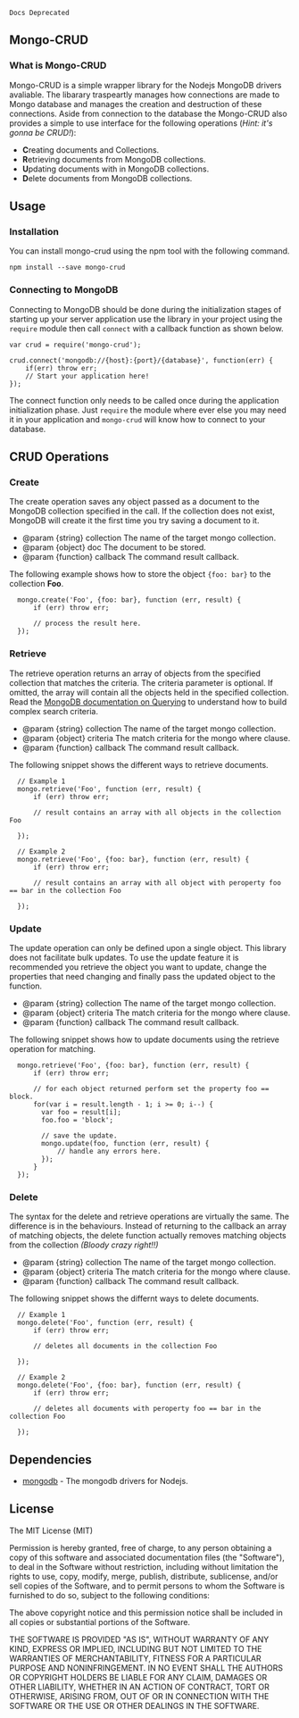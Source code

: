 ``Docs Deprecated``

## Mongo-CRUD


### What is Mongo-CRUD

Mongo-CRUD is a simple wrapper library for the Nodejs MongoDB drivers avaliable. The libarary traspeartly manages how connections are made to Mongo database and manages the creation and destruction of these connections. Aside from connection to the database the Mongo-CRUD also provides a simple to use interface for the following operations (*Hint: it's gonna be CRUD!*):

* **C**reating documents and Collections.
* **R**etrieving documents from MongoDB collections.
* **U**pdating documents with in MongoDB collections.
* **D**elete documents from MongoDB collections.


## Usage

### Installation
You can install mongo-crud using the npm tool with the following command.
```
npm install --save mongo-crud
```

### Connecting to MongoDB
Connecting to MongoDB should be done during the initialization stages of starting up your server application use the library in your project using the ```require``` module then call ```connect``` with a callback function as shown below.
```
var crud = require('mongo-crud');

crud.connect('mongodb://{host}:{port}/{database}', function(err) {
	if(err) throw err;
    // Start your application here!
});
```

The connect function only needs to be called once during the application initialization phase. Just ```require``` the module where ever else you may need it in your application and ```mongo-crud``` will know how to connect to your database.

## CRUD Operations

### **C**reate
The create operation saves any object passed as a document to the MongoDB collection specified in the call. If the collection does not exist, MongoDB will create it the first time you try saving a document to it. 

 * @param {string} collection The name of the target mongo collection.
 * @param {object} doc The document to be stored.
 * @param {function} callback The command result callback.

The following example shows how to store the object ```{foo: bar}``` to the collection **Foo**.
```
  mongo.create('Foo', {foo: bar}, function (err, result) {
      if (err) throw err;
      
      // process the result here. 
  });

```

### **R**etrieve
The retrieve operation returns an array of objects from the specified collection that matches the criteria. The criteria parameter is optional. If omitted, the array will contain all the objects held in the specified collection. Read the [MongoDB documentation on Querying](https://docs.mongodb.org/manual/tutorial/query-documents/) to understand how to build complex search criteria.

 * @param {string} collection The name of the target mongo collection.
 * @param {object} criteria The match criteria for the mongo where clause.
 * @param {function} callback The command result callback.

The following snippet shows the different ways to retrieve documents.
```
  // Example 1
  mongo.retrieve('Foo', function (err, result) {
      if (err) throw err;
      
      // result contains an array with all objects in the collection Foo
      
  });
  
  // Example 2
  mongo.retrieve('Foo', {foo: bar}, function (err, result) {
      if (err) throw err;
      
      // result contains an array with all object with peroperty foo == bar in the collection Foo
      
  });

```

### **U**pdate
The update operation can only be defined upon a single object. This library does not facilitate bulk updates. To use the update feature it is recommended you retrieve the object you want to update, change the properties that need changing and finally pass the updated object to the function.

 * @param {string} collection The name of the target mongo collection.
 * @param {object} criteria The match criteria for the mongo where clause.
 * @param {function} callback The command result callback.

The following snippet shows how to update documents using the retrieve operation for matching.
```
  mongo.retrieve('Foo', {foo: bar}, function (err, result) {
      if (err) throw err;
      
      // for each object returned perform set the property foo == block.
      for(var i = result.length - 1; i >= 0; i--) {
      	var foo = result[i]; 
        foo.foo = 'block';
        
        // save the update.
        mongo.update(foo, function (err, result) {
        	// handle any errors here.
        });
      }
  });

```

### **D**elete
The syntax for the delete and retrieve operations are virtually the same. The difference is in the behaviours. Instead of returning to the callback an array of matching objects, the delete function actually removes matching objects from the collection *(Bloody crazy right!!)*

 * @param {string} collection The name of the target mongo collection.
 * @param {object} criteria The match criteria for the mongo where clause.
 * @param {function} callback The command result callback.

The following snippet shows the differnt ways to delete documents.
```
  // Example 1
  mongo.delete('Foo', function (err, result) {
      if (err) throw err;
      
      // deletes all documents in the collection Foo
      
  });
  
  // Example 2
  mongo.delete('Foo', {foo: bar}, function (err, result) {
      if (err) throw err;
      
      // deletes all documents with peroperty foo == bar in the collection Foo
      
  });

```
## Dependencies

 * [mongodb](https://github.com/mongodb/node-mongodb-native) - The mongodb drivers for Nodejs.

## License
The MIT License (MIT)

Permission is hereby granted, free of charge, to any person obtaining a copy
of this software and associated documentation files (the "Software"), to deal
in the Software without restriction, including without limitation the rights
to use, copy, modify, merge, publish, distribute, sublicense, and/or sell
copies of the Software, and to permit persons to whom the Software is
furnished to do so, subject to the following conditions:

The above copyright notice and this permission notice shall be included in all
copies or substantial portions of the Software.

THE SOFTWARE IS PROVIDED "AS IS", WITHOUT WARRANTY OF ANY KIND, EXPRESS OR
IMPLIED, INCLUDING BUT NOT LIMITED TO THE WARRANTIES OF MERCHANTABILITY,
FITNESS FOR A PARTICULAR PURPOSE AND NONINFRINGEMENT. IN NO EVENT SHALL THE
AUTHORS OR COPYRIGHT HOLDERS BE LIABLE FOR ANY CLAIM, DAMAGES OR OTHER
LIABILITY, WHETHER IN AN ACTION OF CONTRACT, TORT OR OTHERWISE, ARISING FROM,
OUT OF OR IN CONNECTION WITH THE SOFTWARE OR THE USE OR OTHER DEALINGS IN THE
SOFTWARE.
